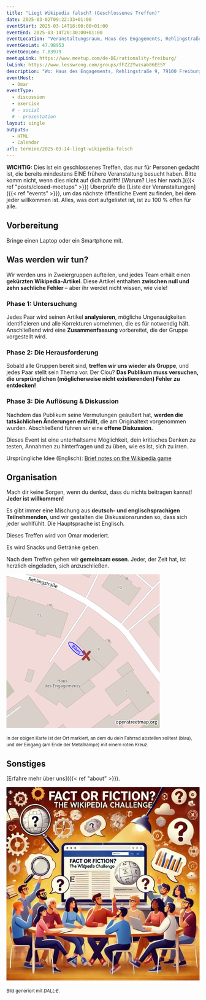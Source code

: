 ```yaml
---
title: "Liegt Wikipedia falsch? (Geschlossenes Treffen)"
date: 2025-03-02T09:22:33+01:00
eventStart: 2025-03-14T18:00:00+01:00
eventEnd: 2025-03-14T20:30:00+01:00
eventLocation: "Veranstaltungsraum, Haus des Engagements, Rehlingstraße 9, 79100 Freiburg"
eventGeoLat: 47.98953
eventGeoLon: 7.83979
meetupLink: https://www.meetup.com/de-DE/rationality-freiburg/
lwLink: https://www.lesswrong.com/groups/fFZZ2Ywzsab86EESY
description: "Wo: Haus des Engagements, Rehlingstraße 9, 79100 Freiburg. Wann: Freitag, 14. März 2025 um 18:00 Uhr MEZ."
eventHost:
  - Omar
eventType:
  - discussion
  - exercise
  # - social
  # - presentation
layout: single
outputs:
  - HTML
  - Calendar
url: termine/2025-03-14-liegt-wikipedia-falsch
---
```


**WICHTIG:** Dies ist ein geschlossenes Treffen, das nur für Personen gedacht ist, die bereits mindestens EINE frühere Veranstaltung besucht haben. Bitte komm nicht, wenn dies nicht auf dich zutrifft! [Warum? Lies hier nach.]({{< ref "posts/closed-meetups" >}}) Überprüfe die [Liste der Veranstaltungen]({{< ref "events" >}}), um das nächste öffentliche Event zu finden, bei dem jeder willkommen ist. Alles, was dort aufgelistet ist, ist zu 100 % offen für alle.


## Vorbereitung

Bringe einen Laptop oder ein Smartphone mit.


## Was werden wir tun?

Wir werden uns in Zweiergruppen aufteilen, und jedes Team erhält einen **gekürzten Wikipedia-Artikel**. Diese Artikel enthalten **zwischen null und zehn sachliche Fehler** – aber ihr werdet nicht wissen, wie viele!  

### **Phase 1: Untersuchung**  
Jedes Paar wird seinen Artikel **analysieren**, mögliche Ungenauigkeiten identifizieren und alle Korrekturen vornehmen, die es für notwendig hält. Anschließend wird eine **Zusammenfassung** vorbereitet, die der Gruppe vorgestellt wird.  

### **Phase 2: Die Herausforderung**  
Sobald alle Gruppen bereit sind, **treffen wir uns wieder als Gruppe**, und jedes Paar stellt sein Thema vor. Der Clou? **Das Publikum muss versuchen, die ursprünglichen (möglicherweise nicht existierenden) Fehler zu entdecken!**  

### **Phase 3: Die Auflösung & Diskussion**  
Nachdem das Publikum seine Vermutungen geäußert hat, **werden die tatsächlichen Änderungen enthüllt**, die am Originaltext vorgenommen wurden. Abschließend führen wir eine **offene Diskussion**.  

Dieses Event ist eine unterhaltsame Möglichkeit, dein kritisches Denken zu testen, Annahmen zu hinterfragen und zu üben, wie es ist, sich zu irren.

Ursprüngliche Idee (Englisch): [Brief notes on the Wikipedia game](https://www.lesswrong.com/posts/4fqdfrDzFebsx8amf/brief-notes-on-the-wikipedia-game)


## Organisation

Mach dir keine Sorgen, wenn du denkst, dass du nichts beitragen kannst! **Jeder ist willkommen!**

Es gibt immer eine Mischung aus **deutsch- und englischsprachigen Teilnehmenden**, und wir gestalten die Diskussionsrunden so, dass sich jeder wohlfühlt. Die Hauptsprache ist Englisch.

Dieses Treffen wird von Omar moderiert.

Es wird Snacks und Getränke geben.

Nach dem Treffen gehen wir **gemeinsam essen**. Jeder, der Zeit hat, ist herzlich eingeladen, sich anzuschließen.

![Ort (Veranstaltungsraum, Haus des Engagements)](/images/hde-new-building-2.png)

<small>In der obigen Karte ist der Ort markiert, an dem du dein Fahrrad abstellen solltest (blau), und der Eingang (am Ende der Metallrampe) mit einem roten Kreuz.</small>


## Sonstiges

[Erfahre mehr über uns]({{< ref "about" >}}).

![Menschen besprechen einen Wikipedia Artikel](cover.webp "Menschen besprechen einen Wikipedia Artikel")

<small>Bild generiert mit _DALL·E_.</small>
